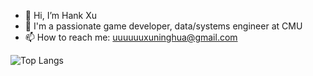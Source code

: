 - 👋 Hi, I’m Hank Xu
- 👀 I'm a passionate game developer, data/systems engineer at CMU
- 📫 How to reach me: uuuuuuxuninghua@gmail.com

![Top Langs](https://github-readme-stats.vercel.app/api/top-langs/?username=anuraghazra&hide=c#,javascript)
